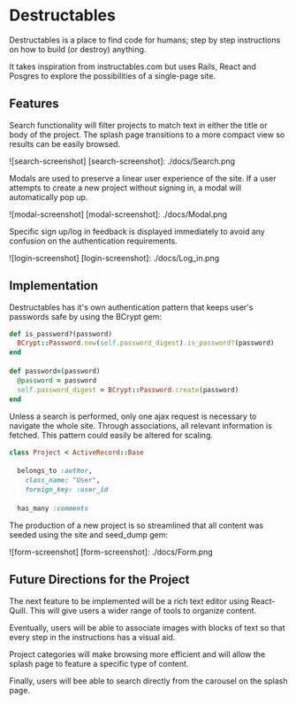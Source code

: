 # Destructables

[destructables]: http://destructables.xyz

Destructables is a place to find code for humans; step by step instructions on how to build (or destroy) anything.

It takes inspiration from instructables.com but uses Rails, React and Posgres to explore the possibilities of a single-page site.

## Features

Search functionality will filter projects to match text in either the title or body of the project. The splash page transitions to a more compact view so results can be easily browsed.

![search-screenshot]
[search-screenshot]: ./docs/Search.png

Modals are used to preserve a linear user experience of the site. If a user attempts to create a new project without signing in, a modal will automatically pop up.

![modal-screenshot]
[modal-screenshot]: ./docs/Modal.png

Specific sign up/log in feedback is displayed immediately to avoid any confusion on the authentication requirements.

![login-screenshot]
[login-screenshot]: ./docs/Log_in.png

## Implementation

Destructables has it's own authentication pattern that keeps user's passwords safe by using the BCrypt gem:

```ruby
def is_password?(password)
  BCrypt::Password.new(self.password_digest).is_password?(password)
end

def password=(password)
  @password = password
  self.password_digest = BCrypt::Password.create(password)
end
  ```

Unless a search is performed, only one ajax request is necessary to navigate the whole site. Through associations, all relevant information is fetched. This pattern could easily be altered for scaling.

```ruby
class Project < ActiveRecord::Base

  belongs_to :author,
    class_name: "User",
    foreign_key: :user_id

  has_many :comments
```

The production of a new project is so streamlined that all content was seeded using the site and seed_dump gem:

![form-screenshot]
[form-screenshot]: ./docs/Form.png


## Future Directions for the Project

The next feature to be implemented will be a rich text editor using React-Quill. This will give users a wider range of tools to organize content.

Eventually, users will be able to associate images with blocks of text so that every step in the instructions has a visual aid.

Project categories will make browsing more efficient and will allow the splash page to feature a specific type of content.

Finally, users will bee able to search directly from the carousel on the splash page.
